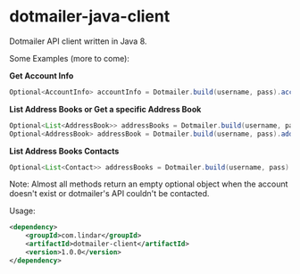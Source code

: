 # dotmailer-java-client

Dotmailer API client written in Java 8.

Some Examples (more to come): 

**Get Account Info**
``` java
Optional<AccountInfo> accountInfo = Dotmailer.build(username, pass).accountInfo().get();
```


**List Address Books or Get a specific Address Book**
``` java
Optional<List<AddressBook>> addressBooks = Dotmailer.build(username, pass).addressBook().list();
Optional<AddressBook> addressBook = Dotmailer.build(username, pass).addressBook().get(addressBookId);
```

**List Address Books Contacts**
``` java
Optional<List<Contact>> addressBooks = Dotmailer.build(username, pass).addressBook().listContacts(addressBookId);
```

Note: Almost all methods return an empty optional object when the account doesn't exist or dotmailer's API couldn't be contacted.

Usage:

```xml
<dependency>
    <groupId>com.lindar</groupId>
    <artifactId>dotmailer-client</artifactId>
    <version>1.0.0</version>
</dependency>
```
